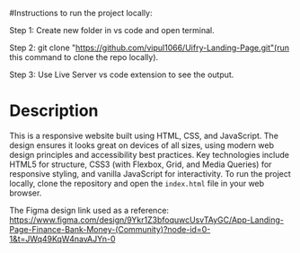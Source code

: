 #Instructions to run the project locally: 

Step 1: Create new folder in vs code and open terminal.

Step 2: git clone "https://github.com/vipul1066/Uifry-Landing-Page.git"(run this command to clone the repo locally).

Step 3: Use Live Server vs code extension to see the output.


# Description

This is a responsive website built using HTML, CSS, and JavaScript. The design ensures it looks great on devices of all sizes, using modern web design principles and accessibility best practices. Key technologies include HTML5 for structure, CSS3 (with Flexbox, Grid, and Media Queries) for responsive styling, and vanilla JavaScript for interactivity. To run the project locally, clone the repository and open the `index.html` file in your web browser.

The Figma design link used as a reference: https://www.figma.com/design/9Ykr1Z3bfoquwcUsvTAyGC/App-Landing-Page-Finance-Bank-Money-(Community)?node-id=0-1&t=JWq49KqW4navAJYn-0
